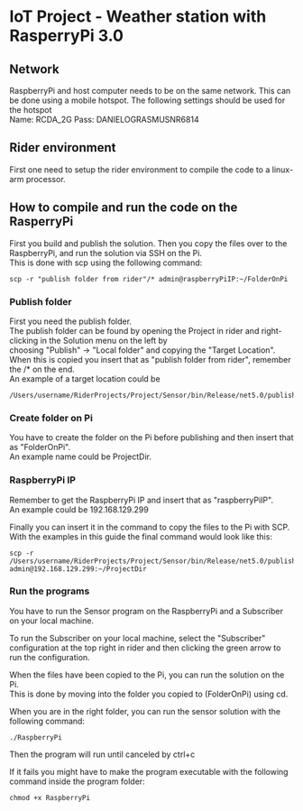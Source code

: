 # IoT Project - Weather station with RasperryPi 3.0

## Network
RaspberryPi and host computer needs to be on the same network. This can be done using a mobile hotspot.
The following settings should be used for the hotspot  
Name: RCDA_2G
Pass: DANIELOGRASMUSNR6814

## Rider environment
First one need to setup the rider environment to compile the code to a linux-arm processor.

## How to compile and run the code on the RasperryPi
First you build and publish the solution.
Then you copy the files over to the RaspberryPi, and run the solution via SSH on the Pi.  
This is done with scp using the following command:
```
scp -r "publish folder from rider"/* admin@raspberryPiIP:~/FolderOnPi
```

### Publish folder
First you need the publish folder.  
The publish folder can be found by opening the Project in rider and right-clicking in the Solution menu on the left by  
choosing "Publish" -> "Local folder" and copying the "Target Location". 
When this is copied you insert that as "publish folder from rider", remember the /* on the end.  
An example of a target location could be 
```
/Users/username/RiderProjects/Project/Sensor/bin/Release/net5.0/publish
```
### Create folder on Pi
You have to create the folder on the Pi before publishing and then insert that as "FolderOnPi".  
An example name could be ProjectDir.

### RaspberryPi IP
Remember to get the RaspberryPi IP and insert that as "raspberryPiIP".  
An example could be 192.168.129.299

Finally you can insert it in the command to copy the files to the Pi with SCP. With the examples in this guide the final command would look like this:
```
scp -r /Users/username/RiderProjects/Project/Sensor/bin/Release/net5.0/publish/* admin@192.168.129.299:~/ProjectDir
```
### Run the programs

You have to run the Sensor program on the RaspberryPi and a Subscriber on your local machine.  

To run the Subscriber on your local machine, select the "Subscriber" configuration at the top right in rider and then clicking the green arrow to run the configuration.

When the files have been copied to the Pi, you can run the solution on the Pi.  
This is done by moving into the folder you copied to (FolderOnPi) using cd.  

When you are in the right folder, you can run the sensor solution with the following command:
```
./RaspberryPi
```

Then the program will run until canceled by ctrl+c

If it fails you might have to make the program executable with the following command inside the program folder:
```
chmod +x RaspberryPi
```
